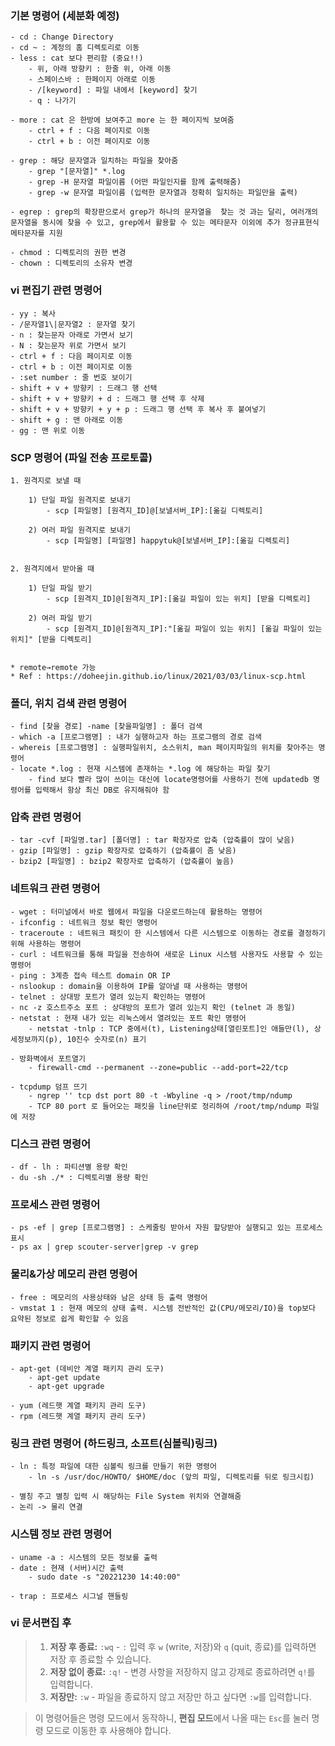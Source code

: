 
### 기본 명령어 (세분화 예정)
	- cd : Change Directory
	- cd ~ : 계정의 홈 디렉토리로 이동
	- less : cat 보다 편리함 (중요!!)
		- 위, 아래 방향키 : 한줄 위, 아래 이동
		- 스페이스바 : 한페이지 아래로 이동
		- /[keyword] : 파일 내에서 [keyword] 찾기
		- q : 나가기
		
  	- more : cat 은 한방에 보여주고 more 는 한 페이지씩 보여줌
		- ctrl + f : 다음 페이지로 이동
		- ctrl + b : 이전 페이지로 이동

	- grep : 해당 문자열과 일치하는 파일을 찾아줌
		- grep "[문자열]" *.log
		- grep -H 문자열 파일이름 (어떤 파일인지를 함께 출력해줌)
		- grep -w 문자열 파일이름 (입력한 문자열과 정확히 일치하는 파일만을 출력)

	- egrep : grep의 확장판으로서 grep가 하나의 문자열을  찾는 것 과는 달리, 여러개의 문자열을 동시에 찾을 수 있고, grep에서 활용할 수 있는 메타문자 이외에 추가 정규표현식 메타문자를 지원

	- chmod : 디렉토리의 권한 변경
	- chown : 디렉토리의 소유자 변경
	


### vi 편집기 관련 명령어
	- yy : 복사
	- /문자열1\|문자열2 : 문자열 찾기
	- n : 찾는문자 아래로 가면서 보기
	- N : 찾는문자 위로 가면서 보기
	- ctrl + f : 다음 페이지로 이동
	- ctrl + b : 이전 페이지로 이동
	- :set number : 줄 번호 보이기
	- shift + v + 방향키 : 드래그 행 선택 
	- shift + v + 방향키 + d : 드래그 행 선택 후 삭제
	- shift + v + 방향키 + y + p : 드래그 행 선택 후 복사 후 붙여넣기
	- shift + g : 맨 아래로 이동
	- gg : 맨 위로 이동



### SCP 명령어 (파일 전송 프로토콜)

	1. 원격지로 보낼 때

		1) 단일 파일 원격지로 보내기
			- scp [파일명] [원격지_ID]@[보낼서버_IP]:[옮길 디렉토리]

		2) 여러 파일 원격지로 보내기
			- scp [파일명] [파일명] happytuk@[보낼서버_IP]:[옮길 디렉토리]


	2. 원격지에서 받아올 때

		1) 단일 파일 받기
			- scp [원격지_ID]@[원격지_IP]:[옮길 파일이 있는 위치] [받을 디렉토리]
		
		2) 여러 파일 받기
			- scp [원격지_ID]@[원격지_IP]:"[옮길 파일이 있는 위치] [옮길 파일이 있는 위치]" [받을 디렉토리]
		

	* remote→remote 가능
	* Ref : https://doheejin.github.io/linux/2021/03/03/linux-scp.html



### 폴더, 위치 검색 관련 명령어
	- find [찾을 경로] -name [찾을파일명] : 폴더 검색
	- which -a [프로그램명] : 내가 실행하고자 하는 프로그램의 경로 검색
	- whereis [프로그램명] : 실행파일위치, 소스위치, man 페이지파일의 위치를 찾아주는 명령어
	- locate *.log : 현재 시스템에 존재하는 *.log 에 해당하는 파일 찾기
		- find 보다 빨라 많이 쓰이는 대신에 locate명령어를 사용하기 전에 updatedb 명령어를 입력해서 항상 최신 DB로 유지해줘야 함



### 압축 관련 명령어
	- tar -cvf [파일명.tar] [폴더명] : tar 확장자로 압축 (압축률이 많이 낮음)
	- gzip [파일명] : gzip 확장자로 압축하기 (압축률이 좀 낮음)
	- bzip2 [파일명] : bzip2 확장자로 압축하기 (압축률이 높음)



### 네트워크 관련 명령어
	- wget : 터미널에서 바로 웹에서 파일을 다운로드하는데 활용하는 명령어
	- ifconfig : 네트워크 정보 확인 명령어
	- traceroute : 네트워크 패킷이 한 시스템에서 다른 시스템으로 이동하는 경로를 결정하기 위해 사용하는 명령어
	- curl : 네트워크를 통해 파일을 전송하여 새로운 Linux 시스템 사용자도 사용할 수 있는 명령어
	- ping : 3계층 접속 테스트 domain OR IP
	- nslookup : domain을 이용하여 IP를 알아낼 때 사용하는 명령어
	- telnet : 상대방 포트가 열려 있는지 확인하는 명령어
	- nc -z 호스트주소 포트 : 상대방의 포트가 열려 있는지 확인 (telnet 과 동일)
	- netstat : 현재 내가 있는 리눅스에서 열려있는 포트 확인 명령어
		- netstat -tnlp : TCP 중에서(t), Listening상태[열린포트]인 애들만(l), 상세정보까지(p), 10진수 숫자로(n) 표기

	- 방화벽에서 포트열기
		- firewall-cmd --permanent --zone=public --add-port=22/tcp

	- tcpdump 덤프 뜨기
		- ngrep '' tcp dst port 80 -t -Wbyline -q > /root/tmp/ndump
		- TCP 80 port 로 들어오는 패킷을 line단위로 정리하여 /root/tmp/ndump 파일에 저장



### 디스크 관련 명령어
	- df - lh : 파티션별 용량 확인
	- du -sh ./* : 디렉토리별 용량 확인



### 프로세스 관련 명령어
	- ps -ef | grep [프로그램명] : 스케줄링 받아서 자원 할당받아 실행되고 있는 프로세스 표시
	- ps ax | grep scouter-server|grep -v grep



### 물리&가상 메모리 관련 명령어
	- free : 메모리의 사용상태와 남은 상태 등 출력 명령어
	- vmstat 1 : 현재 메모의 상태 출력. 시스템 전반적인 값(CPU/메모리/IO)을 top보다 요약된 정보로 쉽게 확인할 수 있음



### 패키지 관련 명령어
	- apt-get (데비안 계열 패키지 관리 도구)
		- apt-get update
		- apt-get upgrade
		
	- yum (레드햇 계열 패키지 관리 도구)
	- rpm (레드햇 계열 패키지 관리 도구)





### 링크 관련 명령어 (하드링크, 소프트(심볼릭)링크)
	- ln : 특정 파일에 대한 심볼릭 링크를 만들기 위한 명령어
		- ln -s /usr/doc/HOWTO/ $HOME/doc (앞의 파일, 디렉토리를 뒤로 링크시킴)
		
	- 별칭 주고 별칭 입력 시 해당하는 File System 위치와 연결해줌
	- 논리 -> 물리 연결



### 시스템 정보 관련 명령어
	- uname -a : 시스템의 모든 정보를 출력
	- date : 현재 (서버)시간 출력
		- sudo date -s "20221230 14:40:00"

	- trap : 프로세스 시그널 핸들링



### vi 문서편집 후
> 1. **저장 후 종료:** `:wq`
    - `:` 입력 후 `w` (write, 저장)와 `q` (quit, 종료)를 입력하면 저장 후 종료할 수 있습니다.
>2. **저장 없이 종료:** `:q!`
    - 변경 사항을 저장하지 않고 강제로 종료하려면 `q!`를 입력합니다.
>3. **저장만:** `:w`
    - 파일을 종료하지 않고 저장만 하고 싶다면 `:w`를 입력합니다.

> 이 명령어들은 명령 모드에서 동작하니, **편집 모드**에서 나올 때는 `Esc`를 눌러 명령 모드로 이동한 후 사용해야 합니다.